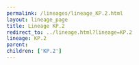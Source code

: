 ```yaml
---
permalink: /lineages/lineage_KP.2.html
layout: lineage_page
title: Lineage KP.2
redirect_to: ../lineage.html?lineage=KP.2
lineage: KP.2
parent: 
children: ['KP.2']
---
```

